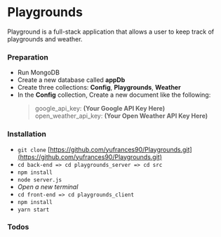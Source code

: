 # Playgrounds
Playground is a full-stack application that allows a user to keep track of playgrounds and weather.
### Preparation
* Run MongoDB
* Create a new database called **appDb**
* Create three collections: **Config**, **Playgrounds**, **Weather**
* In the **Config** collection, Create a new document like the following:
    > google_api_key: **(Your Google API Key Here)**
    > open_weather_api_key: **(Your Open Weather API Key Here)** 

### Installation

* `git clone` [https://github.com/yufrances90/Playgrounds.git](https://github.com/yufrances90/Playgrounds.git)
* `cd back-end => cd playgrounds_server => cd src`
* `npm install`
* `node server.js`
* *Open a new terminal*
* `cd front-end => cd playgrounds_client`
* `npm install`
* `yarn start`

### Todos




